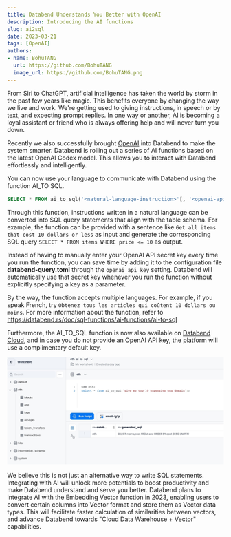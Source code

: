 ```yaml
---
title: Databend Understands You Better with OpenAI
description: Introducing the AI functions
slug: ai2sql
date: 2023-03-21
tags: [OpenAI]
authors:
- name: BohuTANG
  url: https://github.com/BohuTANG
  image_url: https://github.com/BohuTANG.png
---
```


From Siri to ChatGPT, artificial intelligence has taken the world by storm in the past few years like magic. This benefits everyone by changing the way we live and work. We're getting used to giving instructions, in speech or by text, and expecting prompt replies. In one way or another, AI is becoming a loyal assistant or friend who is always offering help and will never turn you down. 

Recently we also successfully brought [OpenAI](https://openai.com/) into Databend to make the system smarter. Databend is rolling out a series of AI functions based on the latest OpenAI Codex model. This allows you to interact with Databend effortlessly and intelligently. 

You can now use your language to communicate with Databend using the function AI_TO SQL. 

```sql
SELECT * FROM ai_to_sql('<natural-language-instruction>'[, '<openai-api-key>']);
```
Through this function, instructions written in a natural language can be converted into SQL query statements that align with the table schema. For example, the function can be provided with a sentence like `Get all items that cost 10 dollars or less` as input and generate the corresponding SQL query `SELECT * FROM items WHERE price <= 10` as output. 

Instead of having to manually enter your OpenAI API secret key every time you run the function, you can save time by adding it to the configuration file **databend-query.toml** through the `openai_api_key` setting. Databend will automatically use that secret key whenever you run the function without explicitly specifying a key as a parameter.

By the way, the function accepts multiple languages. For example, if you speak French, try `Obtenez tous les articles qui coûtent 10 dollars ou moins`. For more information about the function, refer to https://databend.rs/doc/sql-functions/ai-functions/ai-to-sql

Furthermore, the AI_TO_SQL function is now also available on [Databend Cloud](https://app.databend.com), and in case you do not provide an OpenAI API key, the platform will use a complimentary default key.

![Alt text](../static/img/blog/ai2sql-cloud.jpeg)

We believe this is not just an alternative way to write SQL statements. Integrating with AI will unlock more potentials to boost productivity and make Databend understand and serve you better. Databend plans to integrate AI with the Embedding Vector function in 2023, enabling users to convert certain columns into Vector format and store them as Vector data types. This will facilitate faster calculation of similarities between vectors, and advance Databend towards "Cloud Data Warehouse + Vector" capabilities.
